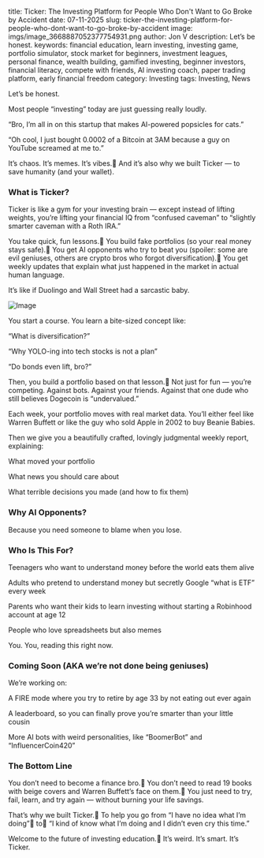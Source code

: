 title: Ticker: The Investing Platform for People Who Don't Want to Go Broke by Accident
date: 07-11-2025
slug: ticker-the-investing-platform-for-people-who-dont-want-to-go-broke-by-accident
image: imgs/image_3668887052377754931.png
author: Jon V
description: Let’s be honest.
keywords: financial education, learn investing, investing game, portfolio simulator, stock market for beginners, investment leagues, personal finance, wealth building, gamified investing, beginner investors, financial literacy, compete with friends, AI investing coach, paper trading platform, early financial freedom
category: Investing
tags: Investing, News

Let’s be honest.

Most people “investing” today are just guessing really loudly.

“Bro, I’m all in on this startup that makes AI-powered popsicles for cats.”

“Oh cool, I just bought 0.0002 of a Bitcoin at 3AM because a guy on YouTube screamed at me to.”

It’s chaos. It’s memes. It’s vibes. And it’s also why we built Ticker — to save humanity (and your wallet).



### What is Ticker?

Ticker is like a gym for your investing brain — except instead of lifting weights, you’re lifting your financial IQ from “confused caveman” to “slightly smarter caveman with a Roth IRA.”

You take quick, fun lessons. You build fake portfolios (so your real money stays safe). You get AI opponents who try to beat you (spoiler: some are evil geniuses, others are crypto bros who forgot diversification). You get weekly updates that explain what just happened in the market in actual human language.

It’s like if Duolingo and Wall Street had a sarcastic baby.







![Image](imgs/image_3668887052377754931.png)

You start a course. You learn a bite-sized concept like:

“What is diversification?”

“Why YOLO-ing into tech stocks is not a plan”

“Do bonds even lift, bro?”

Then, you build a portfolio based on that lesson. Not just for fun — you’re competing. Against bots. Against your friends. Against that one dude who still believes Dogecoin is “undervalued.”

Each week, your portfolio moves with real market data. You’ll either feel like Warren Buffett or like the guy who sold Apple in 2002 to buy Beanie Babies.

Then we give you a beautifully crafted, lovingly judgmental weekly report, explaining:

What moved your portfolio

What news you should care about

What terrible decisions you made (and how to fix them)



### Why AI Opponents?

Because you need someone to blame when you lose.



### Who Is This For?

Teenagers who want to understand money before the world eats them alive

Adults who pretend to understand money but secretly Google “what is ETF” every week

Parents who want their kids to learn investing without starting a Robinhood account at age 12

People who love spreadsheets but also memes

You. You, reading this right now.



### Coming Soon (AKA we’re not done being geniuses)

We’re working on:

A FIRE mode where you try to retire by age 33 by not eating out ever again

A leaderboard, so you can finally prove you’re smarter than your little cousin

More AI bots with weird personalities, like “BoomerBot” and “InfluencerCoin420”



### The Bottom Line

You don’t need to become a finance bro. You don’t need to read 19 books with beige covers and Warren Buffett’s face on them. You just need to try, fail, learn, and try again — without burning your life savings.

That’s why we built Ticker. To help you go from “I have no idea what I’m doing” to “I kind of know what I’m doing and I didn’t even cry this time.”

Welcome to the future of investing education. It’s weird. It’s smart. It’s Ticker.



